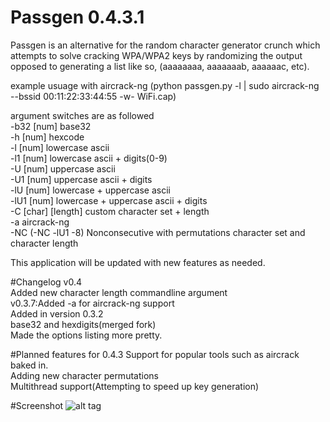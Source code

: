 # Passgen 0.4.3.1
Passgen is an alternative for the random character generator crunch which attempts to solve cracking WPA/WPA2 keys by randomizing the output opposed to generating a list like so, (aaaaaaaa, aaaaaaab, aaaaaac, etc).


example usuage with aircrack-ng (python passgen.py -l | sudo aircrack-ng --bssid 00:11:22:33:44:55 -w- WiFi.cap)

argument switches are as followed
<br>
-b32 [num] base32
<br>
-h [num] hexcode
<br>
-l [num] lowercase ascii
<br>
-l1 [num] lowercase ascii + digits(0-9)
<br>
-U [num] uppercase ascii
<br>
-U1 [num] uppercase ascii + digits
<br>
-lU [num] lowercase + uppercase ascii
<br>
-lU1 [num] lowercase + uppercase ascii + digits
<br>
-C [char] [length] custom character set + length
<br>
-a aircrack-ng
<br>
-NC (-NC -lU1 -8) Nonconsecutive with permutations character set and character length

This application will be updated with new features as needed.

#Changelog
v0.4
<br>
Added new character length commandline argument
<br>
v0.3.7:Added -a for aircrack-ng support
<br>
Added in version 0.3.2
<br>
base32 and hexdigits(merged fork)
<br>
Made the options listing more pretty.

#Planned features for 0.4.3
Support for popular tools such as aircrack baked in.
<br>
Adding new character permutations
<br>
Multithread support(Attempting to speed up key generation)

#Screenshot
![alt tag](http://i.imgur.com/cXWBSpm.png)
